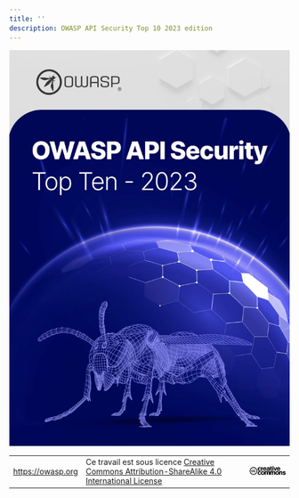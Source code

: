 ```yaml
---
title: ''
description: OWASP API Security Top 10 2023 edition
---
```


![OWASP LOGO](images/cover.jpg)

| | | |
| - | - | - |
| https://owasp.org | Ce travail est sous licence [Creative Commons Attribution-ShareAlike 4.0 International License][1] | ![Creative Commons License Logo](images/front-cc.png) |

[1]: http://creativecommons.org/licenses/by-sa/4.0/


